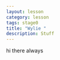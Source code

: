 ```yaml
---
layout: lesson
category: lesson
tags: stage0
title: "Wylie "
description: Stuff
---
```



hi there always 